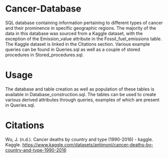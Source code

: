 # Cancer-Database 
SQL database containing information pertaining to different types of cancer and their prominence in specific geographic regions. The majority of the data in this database was sourced from a Kaggle dataset, with the exception of the Emission_value attribute in the Fossil_fuel_emissions table. The Kaggle dataset is linked in the Citations section. Various example queries can be found in Queries.sql as well as a couple of stored procedures in Stored_procedures.sql.

# Usage
The database and table creation as well as population of these tables is available in Database_construction.sql. The tables can be used to create various derived attributes through queries, examples of which are present in Queries.sql.

# Citations
Wu, J. (n.d.). Cancer deaths by country and type (1990-2016) - kaggle. Kaggle. 
https://www.kaggle.com/datasets/antimoni/cancer-deaths-by-country-and-type-1990-2016
